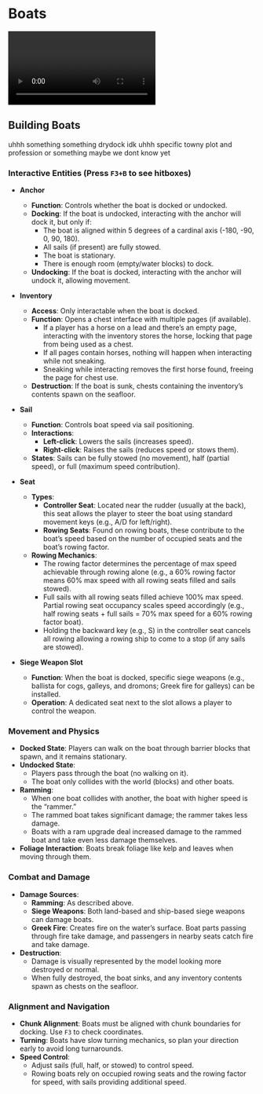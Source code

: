 # Boats

<video controls src="https://github.com/Mvndi/docs/raw/refs/heads/main/src/assets/video/boats.mp4" title="Boats"></video>

## Building Boats

uhhh something something drydock idk uhhh specific towny plot and profession or something maybe we dont know yet

### Interactive Entities (Press `F3+B` to see hitboxes)

- **Anchor**  
  - **Function**: Controls whether the boat is docked or undocked.
  - **Docking**: If the boat is undocked, interacting with the anchor will dock it, but only if:
    - The boat is aligned within 5 degrees of a cardinal axis (-180, -90, 0, 90, 180).
    - All sails (if present) are fully stowed.
    - The boat is stationary.
    - There is enough room (empty/water blocks) to dock.
  - **Undocking**: If the boat is docked, interacting with the anchor will undock it, allowing movement.

- **Inventory**  
  - **Access**: Only interactable when the boat is docked.
  - **Function**: Opens a chest interface with multiple pages (if available).
    - If a player has a horse on a lead and there’s an empty page, interacting with the inventory stores the horse, locking that page from being used as a chest.
    - If all pages contain horses, nothing will happen when interacting while not sneaking.
    - Sneaking while interacting removes the first horse found, freeing the page for chest use.  
  - **Destruction**: If the boat is sunk, chests containing the inventory’s contents spawn on the seafloor.

- **Sail**  
  - **Function**: Controls boat speed via sail positioning.
  - **Interactions**:
    - **Left-click**: Lowers the sails (increases speed).
    - **Right-click**: Raises the sails (reduces speed or stows them).
  - **States**: Sails can be fully stowed (no movement), half (partial speed), or full (maximum speed contribution).

- **Seat**  
  - **Types**:  
    - **Controller Seat**: Located near the rudder (usually at the back), this seat allows the player to steer the boat using standard movement keys (e.g., A/D for left/right).
    - **Rowing Seats**: Found on rowing boats, these contribute to the boat’s speed based on the number of occupied seats and the boat’s rowing factor.
  - **Rowing Mechanics**:
    - The rowing factor determines the percentage of max speed achievable through rowing alone (e.g., a 60% rowing factor means 60% max speed with all rowing seats filled and sails stowed).
    - Full sails with all rowing seats filled achieve 100% max speed. Partial rowing seat occupancy scales speed accordingly (e.g., half rowing seats + full sails = 70% max speed for a 60% rowing factor boat).  
    - Holding the backward key (e.g., S) in the controller seat cancels all rowing allowing a rowing ship to come to a stop (if any sails are stowed).

- **Siege Weapon Slot**  
  - **Function**: When the boat is docked, specific siege weapons (e.g., ballista for cogs, galleys, and dromons; Greek fire for galleys) can be installed.
  - **Operation**: A dedicated seat next to the slot allows a player to control the weapon.

### Movement and Physics

- **Docked State**: Players can walk on the boat through barrier blocks that spawn, and it remains stationary.
- **Undocked State**:
  - Players pass through the boat (no walking on it).
  - The boat only collides with the world (blocks) and other boats.
- **Ramming**:  
  - When one boat collides with another, the boat with higher speed is the “rammer.”
  - The rammed boat takes significant damage; the rammer takes less damage.
  - Boats with a ram upgrade deal increased damage to the rammed boat and take even less damage themselves.
- **Foliage Interaction**: Boats break foliage like kelp and leaves when moving through them.

### Combat and Damage

- **Damage Sources**:
  - **Ramming**: As described above.  
  - **Siege Weapons**: Both land-based and ship-based siege weapons can damage boats.
  - **Greek Fire**: Creates fire on the water’s surface. Boat parts passing through fire take damage, and passengers in nearby seats catch fire and take damage.
- **Destruction**:  
  - Damage is visually represented by the model looking more destroyed or normal.
  - When fully destroyed, the boat sinks, and any inventory contents spawn as chests on the seafloor.

### Alignment and Navigation

- **Chunk Alignment**: Boats must be aligned with chunk boundaries for docking. Use `F3` to check coordinates.  
- **Turning**: Boats have slow turning mechanics, so plan your direction early to avoid long turnarounds.
- **Speed Control**:
  - Adjust sails (full, half, or stowed) to control speed.
  - Rowing boats rely on occupied rowing seats and the rowing factor for speed, with sails providing additional speed.
